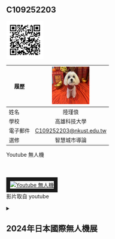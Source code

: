 ## C109252203



<img src="https://github.com/C109252203/20240426/blob/main/001.png" width=100 height=100/>

|      履歷        | <img src="https://github.com/C109252203/C109252203/blob/main/IMG_1677.jpeg" width=100 height=100/>
| ---------------- |:-----------------------------:|
| 姓名             | 陸瑾俍                |
| 學校             | 高雄科技大學                  |
| 電子郵件         | C109252203@nkust.edu.tw          |
| 選修             | 智慧城市導論                  |


Youtube 無人機
<br><br><br><br>
<a href="http://www.youtube.com/watch?feature=player_embedded&v=Q2ah6p-yqgQ" target="_blank"><img src="http://img.youtube.com/vi/Q2ah6p-yqgQ/0.jpg" 
alt="Youtube 無人機" width="400" height="250" border="10" /></a>
<br>影片取自 youtube


<details>
<summary>

## 2024年日本國際無人機展

</summary>
展覽介紹
Japan Drone 將邁入第 8 屆，由日本無人機產業振興協議會（ Japan UAS Industrial Development Association,JUIDA ）主辦 ，並由會議展覽公司 Congrès Inc. 協辦。

JUIDA 表示，無人機被譽為「空中產業革命」，在空拍、測量、防災、監控、物流等領域的應用都值得期待，發展無人機產業，同時還能有效活用日本的技術力、製造力和內容力。

市場概況
據日本市調機構Impress綜合研究的調查報告書，預期2025年日本整體無人機市場規模約為47.8億美元（2020年為13.6億美元）；服務市場為32.3億美元（2020年為6.12億美元）。

日本政府鑑於使用中國無人機涉及國家及資訊安全等疑慮，台灣廠商與日本將是好的合作契機，日本有精密機械、自動控制等強項，台灣也有晶片、資安、系統整合等利基

展出項目
無人機設備及相關領域
- 應用程序軟件
- 相機、圖像和視覺系統
- 數據通訊
- 開發服務和設施
- 控制系統
- 半導體等材料、製造和存儲設備
- 推進與動力系統
- 系統整合
- 導航與引導系統
- 機器人學
- 模擬、訓練及其他

無人機服務
- 無人機射擊
- 調查 - 安全
- 測繪
- 分配
- 農業
- 設施檢查
- 災害對策及其他

大型無人機/城市空中交通  
旅遊項目/智能城市  
其他服務
- 無人機機場
- 無人機停泊口
- 保險
- 教育及其他
</details>




